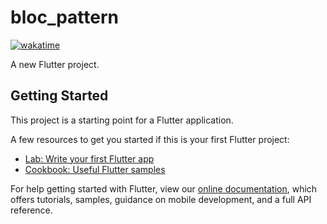 # bloc_pattern

[![wakatime](https://wakatime.com/badge/github/HamadaAllipy/bloc_pattern.svg)](https://wakatime.com/badge/github/HamadaAllipy/bloc_pattern)

A new Flutter project.

## Getting Started

This project is a starting point for a Flutter application.

A few resources to get you started if this is your first Flutter project:

- [Lab: Write your first Flutter app](https://flutter.dev/docs/get-started/codelab)
- [Cookbook: Useful Flutter samples](https://flutter.dev/docs/cookbook)

For help getting started with Flutter, view our
[online documentation](https://flutter.dev/docs), which offers tutorials,
samples, guidance on mobile development, and a full API reference.
